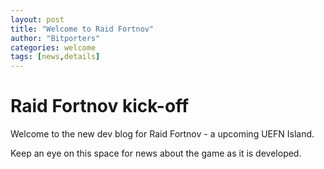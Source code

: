 ```yaml
---
layout: post
title: "Welcome to Raid Fortnov"
author: "Bitporters"
categories: welcome
tags: [news,details]
---
```



# Raid Fortnov kick-off

Welcome to the new dev blog for Raid Fortnov - a upcoming UEFN Island.

Keep an eye on this space for news about the game as it is developed.